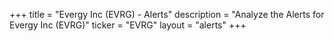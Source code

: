 +++
title = "Evergy Inc (EVRG) - Alerts"
description = "Analyze the Alerts for Evergy Inc (EVRG)"
ticker = "EVRG"
layout = "alerts"
+++

